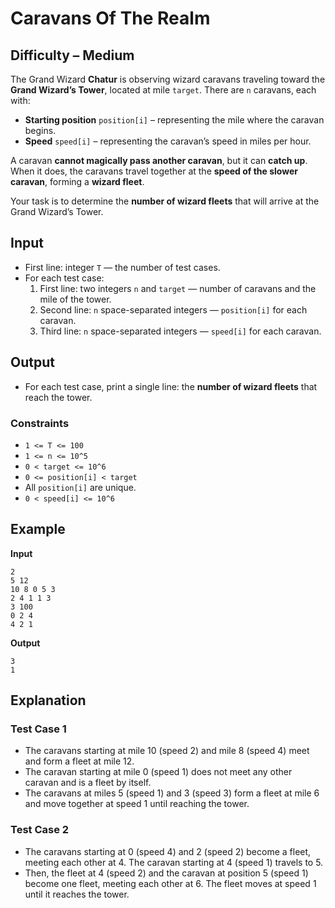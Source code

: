 # Caravans Of The Realm
## Difficulty – Medium

The Grand Wizard **Chatur** is observing wizard caravans traveling toward the **Grand Wizard’s Tower**, located at mile `target`. There are `n` caravans, each with:  

- **Starting position** `position[i]` – representing the mile where the caravan begins.  
- **Speed** `speed[i]` – representing the caravan’s speed in miles per hour.  

A caravan **cannot magically pass another caravan**, but it can **catch up**. When it does, the caravans travel together at the **speed of the slower caravan**, forming a **wizard fleet**.  

Your task is to determine the **number of wizard fleets** that will arrive at the Grand Wizard’s Tower.


## Input 
- First line: integer `T` — the number of test cases.  
- For each test case:  
  1. First line: two integers `n` and `target` — number of caravans and the mile of the tower.  
  2. Second line: `n` space-separated integers — `position[i]` for each caravan.  
  3. Third line: `n` space-separated integers — `speed[i]` for each caravan.  


## Output
- For each test case, print a single line: the **number of wizard fleets** that reach the tower.  


### Constraints
- `1 <= T <= 100`  
- `1 <= n <= 10^5`  
- `0 < target <= 10^6`  
- `0 <= position[i] < target`  
- All `position[i]` are unique.  
- `0 < speed[i] <= 10^6`  


## Example

**Input**  
```
2
5 12
10 8 0 5 3
2 4 1 1 3
3 100
0 2 4
4 2 1
```

**Output**
```
3
1
```


## Explanation

### Test Case 1

- The caravans starting at mile 10 (speed 2) and mile 8 (speed 4) meet and form a fleet at mile 12.  
- The caravan starting at mile 0 (speed 1) does not meet any other caravan and is a fleet by itself.  
- The caravans at miles 5 (speed 1) and 3 (speed 3) form a fleet at mile 6 and move together at speed 1 until reaching the tower.

### Test Case 2
- The caravans starting at 0 (speed 4) and 2 (speed 2) become a fleet, meeting each other at 4. The caravan starting at 4 (speed 1) travels to 5.
- Then, the fleet at 4 (speed 2) and the caravan at position 5 (speed 1) become one fleet, meeting each other at 6. The fleet moves at speed 1 until it reaches the tower.
